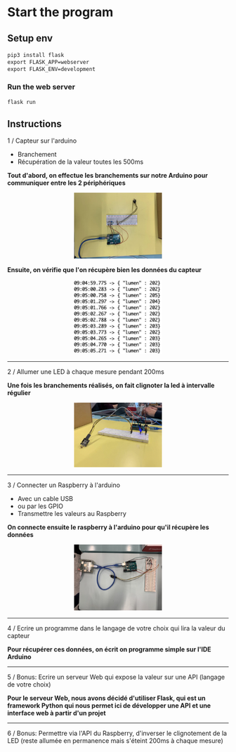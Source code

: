 # Start the program

## Setup env
```
pip3 install flask
export FLASK_APP=webserver
export FLASK_ENV=development
```

### Run the web server
```
flask run
```


## Instructions

1 / Capteur sur l'arduino
- Branchement
- Récupération de la valeur toutes les 500ms

**Tout d'abord, on effectue les branchements sur notre Arduino pour communiquer entre les 2 périphériques**

<div style="text-align:center">
    <img src="./assets/montage.jpg" alt="drawing" width="200"/>
</div>

**Ensuite, on vérifie que l'on récupère bien les données du capteur**

<div style="text-align:center">
    <img src="./assets/values.jpg" alt="drawing" width="200"/>
</div>

---

2 / Allumer une LED à chaque mesure pendant 200ms

**Une fois les branchements réalisés, on fait clignoter la led à intervalle régulier**

<div style="text-align:center">
    <img src="./assets/blink.gif" alt="drawing" width="200"/>
</div>
 
---
3 / Connecter un Raspberry à l'arduino
- Avec un cable USB
- ou par les GPIO
- Transmettre les valeurs au Raspberry

**On connecte ensuite le raspberry à l'arduino pour qu'il récupère les données**

<div style="text-align:center">
    <img src="./assets/montage2.jpg" alt="drawing" width="200"/>
</div>

 ---

4 / Ecrire un programme dans le langage de votre choix qui lira la valeur du capteur

**Pour récupérer ces données, on écrit on programme simple sur l'IDE Arduino**

<div style="text-align:center">
    <!-- <img src="./assets/program.jpg" alt="drawing" width="200"/> -->
</div>

 ---

5 / Bonus: Ecrire un serveur Web qui expose la valeur sur une API (langage de votre choix)

**Pour le serveur Web, nous avons décidé d'utiliser Flask, qui est un framework Python qui nous permet ici de développer une API et une interface web à partir d'un projet**

<div style="text-align:center">
    <!-- <img src="./assets/program.jpg" alt="drawing" width="200"/> -->
</div>

 ---

6 / Bonus: Permettre via l'API du Raspberry, d'inverser le clignotement de la LED (reste allumée en permanence mais s'éteint 200ms à chaque mesure)
